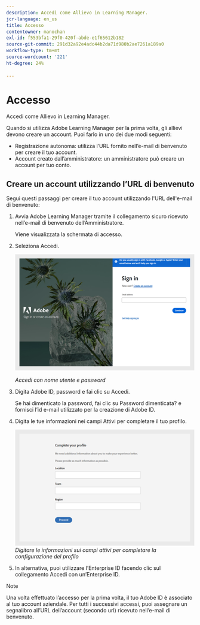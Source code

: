 ```yaml
---
description: Accedi come Allievo in Learning Manager.
jcr-language: en_us
title: Accesso
contentowner: manochan
exl-id: f553bfa1-29f0-420f-abde-e1f65612b182
source-git-commit: 291d32a92e4adc44b2da71d980b2ae7261a189a0
workflow-type: tm+mt
source-wordcount: '221'
ht-degree: 24%

---
```


# Accesso

Accedi come Allievo in Learning Manager.

Quando si utilizza Adobe Learning Manager per la prima volta, gli allievi devono creare un account. Puoi farlo in uno dei due modi seguenti:

* Registrazione autonoma: utilizza l’URL fornito nell’e-mail di benvenuto per creare il tuo account.
* Account creato dall’amministratore: un amministratore può creare un account per tuo conto.

## Creare un account utilizzando l’URL di benvenuto

Segui questi passaggi per creare il tuo account utilizzando l&#39;URL dell&#39;e-mail di benvenuto:

1. Avvia Adobe Learning Manager tramite il collegamento sicuro ricevuto nell’e-mail di benvenuto dell’Amministratore.

   Viene visualizzata la schermata di accesso.

1. Seleziona Accedi.

   ![](assets/login-page.png)

   *Accedi con nome utente e password*

1. Digita Adobe ID, password e fai clic su Accedi.

   Se hai dimenticato la password, fai clic su Password dimenticata? e fornisci l’id e-mail utilizzato per la creazione di Adobe ID.

   <!--
   If you do not have an Adobe ID, [click here](../../../manage-account.md) to learn how to create an Adobe ID.
   -->

1. Digita le tue informazioni nei campi Attivi per completare il tuo profilo.

   ![](assets/complete-the-profile.png)
   _Digitare le informazioni sui campi attivi per completare la configurazione del profilo_

1. In alternativa, puoi utilizzare l’Enterprise ID facendo clic sul collegamento Accedi con un’Enterprise ID.

>[!NOTE]
>
>Una volta effettuato l’accesso per la prima volta, il tuo Adobe ID è associato al tuo account aziendale. Per tutti i successivi accessi, puoi assegnare un segnalibro all’URL dell’account (secondo url) ricevuto nell’e-mail di benvenuto.

